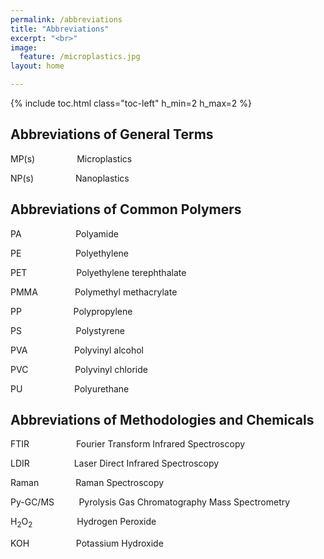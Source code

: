 ```yaml
---
permalink: /abbreviations
title: "Abbreviations"
excerpt: "<br>"
image:
  feature: /microplastics.jpg
layout: home

---
```

{% include toc.html class="toc-left" h_min=2 h_max=2 %}

## Abbreviations of General Terms

MP(s) &nbsp;&nbsp;&nbsp;&nbsp;&nbsp;&nbsp;&nbsp;&nbsp;&nbsp;&nbsp;&nbsp;&nbsp;&nbsp;&nbsp;&nbsp; Microplastics

NP(s) &nbsp;&nbsp;&nbsp;&nbsp;&nbsp;&nbsp;&nbsp;&nbsp;&nbsp;&nbsp;&nbsp;&nbsp;&nbsp;&nbsp;&nbsp; Nanoplastics

 


## Abbreviations of Common Polymers

PA &nbsp;&nbsp;&nbsp;&nbsp;&nbsp;&nbsp;&nbsp;&nbsp;&nbsp;&nbsp;&nbsp;&nbsp;&nbsp;&nbsp;&nbsp;&nbsp;&nbsp;&nbsp;&nbsp;&nbsp; Polyamide

PE &nbsp;&nbsp;&nbsp;&nbsp;&nbsp;&nbsp;&nbsp;&nbsp;&nbsp;&nbsp;&nbsp;&nbsp;&nbsp;&nbsp;&nbsp;&nbsp;&nbsp;&nbsp;&nbsp;&nbsp; Polyethylene

PET &nbsp;&nbsp;&nbsp;&nbsp;&nbsp;&nbsp;&nbsp;&nbsp;&nbsp;&nbsp;&nbsp;&nbsp;&nbsp;&nbsp;&nbsp;&nbsp;&nbsp;&nbsp; Polyethylene terephthalate

PMMA &nbsp;&nbsp;&nbsp;&nbsp;&nbsp;&nbsp;&nbsp;&nbsp;&nbsp;&nbsp;&nbsp;&nbsp;&nbsp; Polymethyl methacrylate

PP &nbsp;&nbsp;&nbsp;&nbsp;&nbsp;&nbsp;&nbsp;&nbsp;&nbsp;&nbsp;&nbsp;&nbsp;&nbsp;&nbsp;&nbsp;&nbsp;&nbsp;&nbsp;&nbsp; Polypropylene

PS &nbsp;&nbsp;&nbsp;&nbsp;&nbsp;&nbsp;&nbsp;&nbsp;&nbsp;&nbsp;&nbsp;&nbsp;&nbsp;&nbsp;&nbsp;&nbsp;&nbsp;&nbsp;&nbsp;&nbsp; Polystyrene

PVA &nbsp;&nbsp;&nbsp;&nbsp;&nbsp;&nbsp;&nbsp;&nbsp;&nbsp;&nbsp;&nbsp;&nbsp;&nbsp;&nbsp;&nbsp;&nbsp;&nbsp; Polyvinyl alcohol

PVC &nbsp;&nbsp;&nbsp;&nbsp;&nbsp;&nbsp;&nbsp;&nbsp;&nbsp;&nbsp;&nbsp;&nbsp;&nbsp;&nbsp;&nbsp;&nbsp;&nbsp; Polyvinyl chloride

PU &nbsp;&nbsp;&nbsp;&nbsp;&nbsp;&nbsp;&nbsp;&nbsp;&nbsp;&nbsp;&nbsp;&nbsp;&nbsp;&nbsp;&nbsp;&nbsp;&nbsp;&nbsp;&nbsp; Polyurethane

 


## Abbreviations of Methodologies and Chemicals

FTIR &nbsp;&nbsp;&nbsp;&nbsp;&nbsp;&nbsp;&nbsp;&nbsp;&nbsp;&nbsp;&nbsp;&nbsp;&nbsp;&nbsp;&nbsp;&nbsp;&nbsp; Fourier Transform Infrared Spectroscopy

LDIR &nbsp;&nbsp;&nbsp;&nbsp;&nbsp;&nbsp;&nbsp;&nbsp;&nbsp;&nbsp;&nbsp;&nbsp;&nbsp;&nbsp;&nbsp;&nbsp; Laser Direct Infrared Spectroscopy

Raman &nbsp;&nbsp;&nbsp;&nbsp;&nbsp;&nbsp;&nbsp;&nbsp;&nbsp;&nbsp;&nbsp;&nbsp;&nbsp; Raman Spectroscopy

Py-GC/MS &nbsp;&nbsp;&nbsp;&nbsp;&nbsp;&nbsp;&nbsp;&nbsp; Pyrolysis Gas Chromatography Mass Spectrometry

 

H<sub>2</sub>O<sub>2</sub> &nbsp;&nbsp;&nbsp;&nbsp;&nbsp;&nbsp;&nbsp;&nbsp;&nbsp;&nbsp;&nbsp;&nbsp;&nbsp;&nbsp;&nbsp;&nbsp; Hydrogen Peroxide

KOH &nbsp;&nbsp;&nbsp;&nbsp;&nbsp;&nbsp;&nbsp;&nbsp;&nbsp;&nbsp;&nbsp;&nbsp;&nbsp;&nbsp;&nbsp;&nbsp;&nbsp; Potassium Hydroxide
